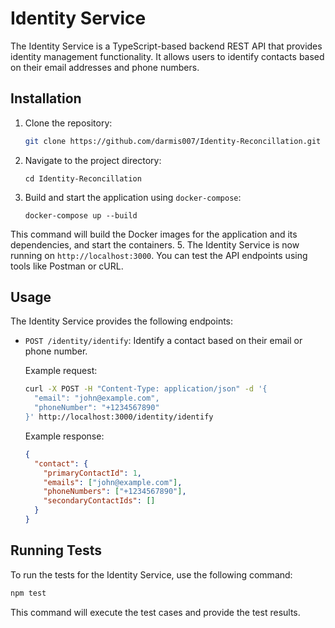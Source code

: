 # Identity Service

The Identity Service is a TypeScript-based backend REST API that provides identity management functionality. It allows users to identify contacts based on their email addresses and phone numbers.

## Installation

1. Clone the repository:

   ```bash
   git clone https://github.com/darmis007/Identity-Reconcillation.git
   ```

2. Navigate to the project directory:

   ```
   cd Identity-Reconcillation
   ```
3. Build and start the application using `docker-compose`:
   ```
   docker-compose up --build 
   ```
This command will build the Docker images for the application and its dependencies, and start the containers.
5. The Identity Service is now running on `http://localhost:3000`. You can test the API endpoints using tools like Postman or cURL.

## Usage

The Identity Service provides the following endpoints:

- `POST /identity/identify`: Identify a contact based on their email or phone number.

  Example request:

  ```bash
  curl -X POST -H "Content-Type: application/json" -d '{
    "email": "john@example.com",
    "phoneNumber": "+1234567890"
  }' http://localhost:3000/identity/identify
  ```

  Example response:

  ```json
  {
    "contact": {
      "primaryContactId": 1,
      "emails": ["john@example.com"],
      "phoneNumbers": ["+1234567890"],
      "secondaryContactIds": []
    }
  }
  ```

## Running Tests

To run the tests for the Identity Service, use the following command:

```bash
npm test
```

This command will execute the test cases and provide the test results.
